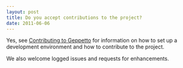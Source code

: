 ```yaml
---
layout: post
title: Do you accept contributions to the project?
date: 2011-06-06
---
```

Yes, see [Contributing to Geppetto](https://github.com/cloudsmith/geppetto/wiki/Contributing-to-Geppetto) for
information on how to set up a development environment and how to contribute to the project.

We also welcome logged issues and requests for enhancements.
